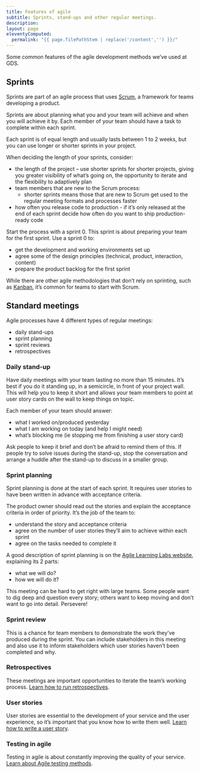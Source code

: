 ```yaml
---
title: Features of agile
subtitle: Sprints, stand-ups and other regular meetings.
description:
layout: page
eleventyComputed:
  permalink: "{{ page.filePathStem | replace('/content','') }}/"
---
```


Some common features of the agile development methods we’ve used at GDS.

## Sprints

Sprints are part of an agile process that uses [Scrum](https://en.wikipedia.org/wiki/Scrum_\(development\)), a framework for teams developing a product.

Sprints are about planning what you and your team will achieve and when you will achieve it by. Each member of your team should have a task to complete within each sprint.

Each sprint is of equal length and usually lasts between 1 to 2 weeks, but you can use longer or shorter sprints in your project.

When deciding the length of your sprints, consider:

- the length of the project – use shorter sprints for shorter projects, giving you greater visibility of what’s going on, the opportunity to iterate and the flexibility to adaptively plan
- team members that are new to the Scrum process:
    - shorter sprints means those that are new to Scrum get used to the regular meeting formats and processes faster
- how often you release code to production - if it’s only released at the end of each sprint decide how often do you want to ship production-ready code

Start the process with a sprint 0. This sprint is about preparing your team for the first sprint. Use a sprint 0 to:

- get the development and working environments set up
- agree some of the design principles (technical, product, interaction, content)
- prepare the product backlog for the first sprint

While there are other agile methodologies that don’t rely on sprinting, such as [Kanban](https://en.wikipedia.org/wiki/Kanban_\(development\)), it’s common for teams to start with Scrum.

## Standard meetings

Agile processes have 4 different types of regular meetings:

- daily stand-ups
- sprint planning
- sprint reviews
- retrospectives

### Daily stand-up

Have daily meetings with your team lasting no more than 15 minutes. It’s best if you do it standing up, in a semicircle, in front of your project wall. This will help you to keep it short and allows your team members to point at user story cards on the wall to keep things on topic.

Each member of your team should answer:

- what I worked on/produced yesterday
- what I am working on today (and help I might need)
- what’s blocking me (ie stopping me from finishing a user story card)

Ask people to keep it brief and don’t be afraid to remind them of this. If people try to solve issues during the stand-up, stop the conversation and arrange a huddle after the stand-up to discuss in a smaller group.

### Sprint planning

Sprint planning is done at the start of each sprint. It requires user stories to have been written in advance with acceptance criteria.

The product owner should read out the stories and explain the acceptance criteria in order of priority. It’s the job of the team to:

- understand the story and acceptance criteria
- agree on the number of user stories they’ll aim to achieve within each sprint
- agree on the tasks needed to complete it

A good description of sprint planning is on the [Agile Learning Labs website](http://www.agilelearninglabs.com/resources/scrum-introduction/), explaining its 2 parts:

- what we will do?
- how we will do it?

This meeting can be hard to get right with large teams. Some people want to dig deep and question every story; others want to keep moving and don’t want to go into detail. Persevere!

### Sprint review

This is a chance for team members to demonstrate the work they’ve produced during the sprint. You can include stakeholders in this meeting and also use it to inform stakeholders which user stories haven’t been completed and why.

### Retrospectives

These meetings are important opportunities to iterate the team’s working process. [Learn how to run retrospectives](/version-1/guides/running-retrospectives/).

### User stories

User stories are essential to the development of your service and the user experience, so it’s important that you know how to write them well. [Learn how to write a user story](/version-1/guides/writing-user-stories/).

### Testing in agile

Testing in agile is about constantly improving the quality of your service. [Learn about Agile testing methods](/version-1/guides/testing-in-agile/).
